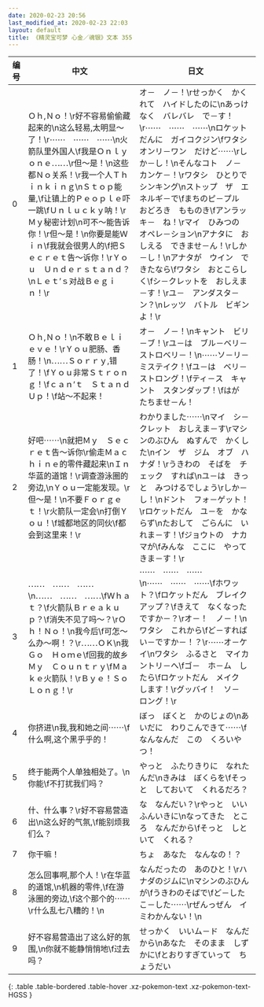 ```yaml
---
date: 2020-02-23 20:56
last_modified_at: 2020-02-23 22:03
layout: default
title: 《精灵宝可梦 心金／魂银》文本 355
---
```

| 编号 | 中文 | 日文 |
| ---- | ---- | ---- |
| 0 | Ｏｈ,Ｎｏ！\r好不容易偷偷藏起来的\n这么轻易,太明显～了！\r⋯⋯　⋯⋯　⋯⋯\n火箭队里外国人\f我是Ｏｎｌｙ　ｏｎｅ⋯⋯\r但～是！\n这些都Ｎｏ关系！\r我一个人Ｔｈｉｎｋｉｎｇ\nＳｔｏｐ能量,\f让镇上的Ｐｅｏｐｌｅ吓一跳\fＵｎｌｕｃｋｙ呐！\rＭｙ秘密计划\n可不～能告诉你！\r但～是！\n你要是能Ｗｉｎ\f我就会很男人的\f把Ｓｅｃｒｅｔ告～诉你！\rＹｏｕ　Ｕｎｄｅｒｓｔａｎｄ？\nＬｅｔ’ｓ对战Ｂｅｇｉｎ！\r | オ－　ノ－！\rせっかく　かくれて　ハイドしたのに\nあっけなく　バレバレ　で－す！\r⋯⋯　⋯⋯　⋯⋯\nロケットだんに　ガイコクジン\fワタシ　オンリ－ワン　だけど⋯⋯\rしか－し！\nそんなコト　ノ－　カンケ－！\rワタシ　ひとりで　シンキング\nストップ　ザ　エネルギ－で\fまちのピ－プル　おどろき　もものき\fアンラッキ－　ね！\rマイ　ひみつの　オペレ－ション\nアナタに　おしえる　できませ－ん！\rしか－し！\nアナタが　ウイン　できたなら\fワタシ　おとこらしく\fシ－クレットを　おしえま－す！\rユ－　アンダスタ－ン？\nレッツ　バトル　ビギンよ！\r |
| 1 | Ｏｈ,Ｎｏ！\n不敢Ｂｅｌｉｅｖｅ！\rＹｏｕ肥肠、香肠！\n⋯⋯Ｓｏｒｒｙ,错了！\fＹｏｕ非常Ｓｔｒｏｎｇ！\fｃａｎ’ｔ　Ｓｔａｎｄ　Ｕｐ！\f站～不起来！ | オ－　ノ－！\nキャント　ビリ－ブ！\rユ－は　ブル－ベリ－　ストロベリ－！\n⋯⋯ソ－リ－　ミステイク！\fユ－は　ベリ－　ストロング！\fティ－ス　キャント　スタンダップ！\fはが　たちませ－ん！ |
| 2 | 好吧⋯⋯\n就把Ｍｙ　Ｓｅｃｒｅｔ告～诉你\r偷走Ｍａｃｈｉｎｅ的零件藏起来\nＩｎ华蓝的道馆！\r调查游泳圈的旁边,\nＹｏｕ一定能发现。\r但～是！\n不要Ｆｏｒｇｅｔ！\r火箭队一定会\n打倒Ｙｏｕ！\f城都地区的同伙\f都会到这里来！\r | わかりました⋯⋯\nマイ　シ－クレット　おしえま－す\rマシンのぶひん　ぬすんで　かくした\nイン　ザ　ジム　オブ　ハナダ！\rうきわの　そばを　チェック　すれば\nユ－は　きっと　みつけるでしょう\rしか－し！\nドント　フォ－ゲット！\rロケットだん　ユ－を　かならず\nたおして　ごらんに　いれま－す！\fジョウトの　ナカマが\fみんな　ここに　やってきま－す！\r |
| 3 | ⋯⋯　⋯⋯　⋯⋯\n⋯⋯　⋯⋯　⋯⋯\fＷｈａｔ？\f火箭队Ｂｒｅａｋｕｐ？\f消失不见了吗～？\rＯｈ！Ｎｏ！\n我今后\f可怎～么办～啊！？\r⋯⋯ＯＫ\n我Ｇｏ　Ｈｏｍｅ\f回我的故乡Ｍｙ　Ｃｏｕｎｔｒｙ\fＭａｋｅ火箭队！\rＢｙｅ！Ｓｏ　Ｌｏｎｇ！\r | ⋯⋯　⋯⋯　⋯⋯\n⋯⋯　⋯⋯　⋯⋯\fホワット？\fロケットだん　ブレイクアップ？\fきえて　なくなった　ですか－？\rオ－！　ノ－！\nワタシ　これから\fど－すれば　い－ですか－！？\r⋯⋯オ－ケイ\nワタシ　ふるさと　マイカントリ－へ\fゴ－　ホ－ム　したら\fロケットだん　メイク　します！\rグッバイ！　ソ－　ロング！\r |
| 4 | 你挤进\n我,我和她之间⋯⋯\f什么啊,这个黑乎乎的！ | ぼっ　ぼくと　かのじょの\nあいだに　わりこんできて⋯⋯\fなんなんだ　この　くろいやつ！ |
| 5 | 终于能两个人单独相处了。\n你能\f不打扰我们吗？ | やっと　ふたりきりに　なれたんだ\nきみは　ぼくらを\fそっと　しておいて　くれるだろ？ |
| 6 | 什、什么事？\r好不容易营造出\n这么好的气氛,\f能别烦我们么？ | な　なんだい？\rやっと　いいふんいきに\nなってきた　ところ　なんだから\fそっと　しといて　くれる？ |
| 7 | 你干嘛！ | ちょ　あなた　なんなの！？ |
| 8 | 怎么回事啊,那个人！\r在华蓝的道馆,\n机器的零件,\f在游泳圈的旁边,\f这个那个的⋯⋯\r什么乱七八糟的！\n | なんだったの　あのひと！\rハナダのジムに\nマシンのぶひんが\fうきわのそばで\fど－した　こ－した⋯⋯\rぜんっぜん　イミわかんない！\n |
| 9 | 好不容易营造出了这么好的氛围,\n你就不能静悄悄地\f过去吗？ | せっかく　いいム－ド　なんだから\nあなた　そのまま　しずかに\fとおりすぎていって　ちょうだい |
{: .table .table-bordered .table-hover .xz-pokemon-text .xz-pokemon-text-HGSS }